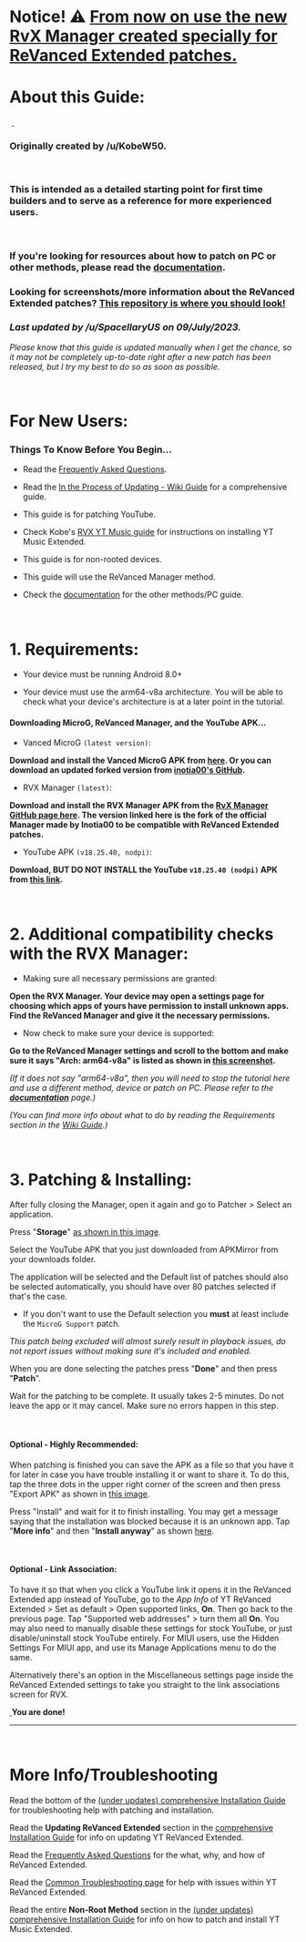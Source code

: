 # Notice! ⚠️ [From now on use the new RvX Manager created specially for ReVanced Extended patches.](https://github.com/inotia00/revanced-manager/releases/latest)

# About this Guide:
‎ 
[‎ ](LineBreak)
‎
### **Originally created by /u/KobeW50**.

‎[‎ ](LineBreak)

### This is intended as a detailed starting point for first time builders and to serve as a reference for more experienced users.

[‎ ](LineBreak)

### If you're looking for resources about how to patch on PC or other methods, please read the [**documentation**](https://github.com/inotia00/revanced-documentation).

[ ](LineBreak)

### Looking for screenshots/more information about the ReVanced Extended patches? [This repository is where you should look!](https://github.com/ReVanced-Extended-Community/Patches-Documentation)

[ ](LineBreak)

### *Last updated by /u/SpacellaryUS on 09/July/2023.*

*Please know that this guide is updated manually when I get the chance, so it may not be completely up-to-date right after a new patch has been released, but I try my best to do so as soon as possible.*

‎[‎ ](LineBreak)

# **For New Users:**

### **Things To Know Before You Begin...**

* Read the [Frequently Asked Questions](https://www.reddit.com/r/revancedextended/wiki/faq/).

* Read the [In the Process of Updating - Wiki Guide](https://www.reddit.com/r/revancedextended/wiki/yt-guide/) for a comprehensive guide.

* This guide is for patching YouTube.

* Check Kobe's [RVX YT Music guide](https://www.reddit.com/r/revancedextended/comments/13ipnn0/yt_music_revanced_extended_guide/) for instructions on installing YT Music Extended.

* This guide is for non-rooted devices.

* This guide will use the ReVanced Manager method.

* Check the [documentation](https://github.com/inotia00/revanced-documentation) for the other methods/PC guide.

[‎ ](LineBreak)

# **1. Requirements:**

* Your device must be running Android 8.0+

* Your device must use the arm64-v8a architecture. You will be able to check what your device's architecture is at a later point in the tutorial. 

#### **Downloading MicroG, ReVanced Manager, and the YouTube APK...**

* Vanced MicroG `(latest version)`:

**Download and install the Vanced MicroG APK from [here](https://github.com/TeamVanced/VancedMicroG/releases/latest). Or you can download an updated forked version from [inotia00's GitHub](https://github.com/inotia00/VancedMicroG/releases/latest).**

* RVX Manager `(latest)`:

**Download and install the RVX Manager APK from the [RvX Manager GitHub page here](https://github.com/inotia00/revanced-manager/releases/latest). The version linked here is the fork of the official Manager made by Inotia00 to be compatible with ReVanced Extended patches.**

* YouTube APK `(v18.25.40, nodpi)`:

**Download, BUT DO NOT INSTALL the YouTube `v18.25.40 (nodpi)` APK from [this link](https://www.apkmirror.com/apk/google-inc/youtube/youtube-18-25-40-release/youtube-18-25-40-android-apk-download/).**

[‎ ](LineBreak)

# **2. Additional compatibility checks with the RVX Manager:**

* Making sure all necessary permissions are granted:

**Open the RVX Manager. Your device may open a settings page for choosing which apps of yours have permission to install unknown apps. Find the ReVanced Manager and give it the necessary permissions.**

* Now check to make sure your device is supported:

**Go to the ReVanced Manager settings and scroll to the bottom and make sure it says "Arch: arm64-v8a" is listed as shown in [this screenshot](https://imgur.com/a/gZbMyEL).** 

*(If it does not say "arm64-v8a", then you will need to stop the tutorial here and use a different method, device or patch on PC. Please refer to the [**documentation**](https://github.com/inotia00/revanced-documentation) page.)*

*(You can find more info about what to do by reading the Requirements section in the [Wiki Guide](https://www.reddit.com/r/revancedextended/wiki/guide/#wiki_requirements).)*

[‎ ](LineBreak)

# **3. Patching & Installing:**

After fully closing the Manager, open it again and go to Patcher > Select an application.

Press "**Storage**" [as shown in this image](https://imgur.com/a/vx64z3S).

Select the YouTube APK that you just downloaded from APKMirror from your downloads folder.

The application will be selected and the Default list of patches should also be selected automatically, you should have over 80 patches selected if that's the case.

* If you don't want to use the Default selection you **must** at least include the `MicroG Support` patch.

*This patch being excluded will almost surely result in playback issues, do not report issues without making sure it's included and enabled.*

When you are done selecting the patches press "**Done**" and then press "**Patch**".

Wait for the patching to be complete. It usually takes 2-5 minutes. Do not leave the app or it may cancel. Make sure no errors happen in this step.

[‎ ](LineBreak)

#### Optional - Highly Recommended:

When patching is finished you can save the APK as a file so that you have it for later in case you have trouble installing it or want to share it. To do this, tap the three dots in the upper right corner of the screen and then press "Export APK" as shown in [this image](https://imgur.com/a/JqmfzAj).

Press "Install" and wait for it to finish installing. You may get a message saying that the installation was blocked because it is an unknown app. Tap "**More info**" and then "**Install anyway**" as shown [here](https://imgur.com/a/iLP2m7l).

‎[‎ ](LineBreak)

#### Optional - Link Association:

To have it so that when you click a YouTube link it opens it in the ReVanced Extended app instead of YouTube, go to the *App Info* of YT ReVanced Extended > Set as default > Open supported links, **On**. Then go back to the previous page. Tap "Supported web addresses" > turn them all **On**. You may also need to manually disable these settings for stock YouTube, or just disable/uninstall stock YouTube entirely. For MIUI users, use the Hidden Settings For MIUI app, and use its Manage Applications menu to do the same.

Alternatively there's an option in the Miscellaneous settings page inside the ReVanced Extended settings to take you straight to the link associations screen for RVX.

‎[‎ ](LineBreak)
**You are done!**
___
‎[‎ ](LineBreak)

# **More Info/Troubleshooting**

Read the bottom of the [(under updates) comprehensive Installation Guide](https://www.reddit.com/r/revancedextended/wiki/guide/#wiki_installation_troubleshooting) for troubleshooting help with patching and installation.

Read the **Updating ReVanced Extended** section in the [comprehensive Installation Guide](https://www.reddit.com/r/revancedextended/wiki/yt-guide/#wiki_updating_revanced_extended) for info on updating YT ReVanced Extended.

Read the [Frequently Asked Questions](https://www.reddit.com/r/revancedextended/wiki/faq/) for the what, why, and how of ReVanced Extended.

Read the [Common Troubleshooting page](https://www.reddit.com/r/revancedextended/wiki/troubleshooting/) for help with issues within YT ReVanced Extended.

Read the entire **Non-Root Method** section in the [(under updates) comprehensive Installation Guide](https://www.reddit.com/r/revancedextended/wiki/guide/#wiki_non-root_method) for info on how to patch and install YT Music Extended.
‎
